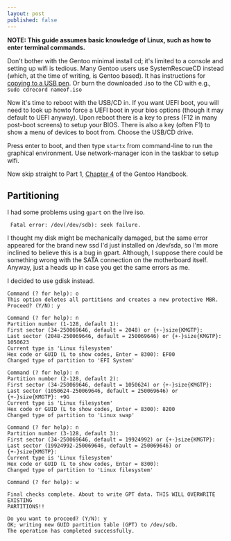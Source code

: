 ```yaml
---
layout: post
published: false
---
```


**NOTE: This guide assumes basic knowledge of Linux, such as how to enter terminal commands.**             

Don't bother with the Gentoo minimal install cd; it's limited to a console and setting up wifi is tedious. Many Gentoo users use SystemRescueCD instead (which, at the time of writing, is Gentoo based). It has instructions for [copying to a USB pen](http://www.sysresccd.org/Sysresccd-manual-en_How_to_install_SystemRescueCd_on_an_USB-stick). Or burn the downloaded .iso to the CD with e.g., ``` sudo cdrecord nameof.iso```

Now it's time to reboot with the USB/CD in. If you want UEFI boot, you will need to look up howto force a UEFI boot in your bios options (though it may default to UEFI anyway). Upon reboot there is a key to press (F12 in many post-boot screens) to setup your BIOS. There is also a key (often F1) to show a menu of devices to boot from. Choose the USB/CD drive.

Press enter to boot, and then type ```startx``` from command-line to run the graphical environment. Use network-manager icon in the taskbar to setup wifi.

Now skip straight to Part 1, [Chapter 4](http://www.gentoo.org/doc/en/handbook/handbook-amd64.xml?part=1&chap=4) of the Gentoo Handbook.

## Partitioning

I had some problems using ```gpart``` on the live iso. 

``` Fatal error: /dev(/dev/sdb): seek failure.```

I thought my disk might be mechanically damaged, but the same error appeared for the brand new ssd I'd just installed on /dev/sda, so I'm more inclined to believe this is a bug in gpart. Although, I suppose there could be something wrong with the SATA connection on the motherboard itself. Anyway, just a heads up in case you get the same errors as me. 

I decided to use gdisk instead.

```
Command (? for help): o
This option deletes all partitions and creates a new protective MBR.
Proceed? (Y/N): y

Command (? for help): n
Partition number (1-128, default 1): 
First sector (34-250069646, default = 2048) or {+-}size{KMGTP}: 
Last sector (2048-250069646, default = 250069646) or {+-}size{KMGTP}: 1050623
Current type is 'Linux filesystem'
Hex code or GUID (L to show codes, Enter = 8300): EF00
Changed type of partition to 'EFI System'

Command (? for help): n
Partition number (2-128, default 2): 
First sector (34-250069646, default = 1050624) or {+-}size{KMGTP}: 
Last sector (1050624-250069646, default = 250069646) or {+-}size{KMGTP}: +9G
Current type is 'Linux filesystem'
Hex code or GUID (L to show codes, Enter = 8300): 8200
Changed type of partition to 'Linux swap'

Command (? for help): n
Partition number (3-128, default 3): 
First sector (34-250069646, default = 19924992) or {+-}size{KMGTP}: 
Last sector (19924992-250069646, default = 250069646) or {+-}size{KMGTP}: 
Current type is 'Linux filesystem'
Hex code or GUID (L to show codes, Enter = 8300): 
Changed type of partition to 'Linux filesystem'

Command (? for help): w

Final checks complete. About to write GPT data. THIS WILL OVERWRITE EXISTING
PARTITIONS!!

Do you want to proceed? (Y/N): y
OK; writing new GUID partition table (GPT) to /dev/sdb.
The operation has completed successfully.
```